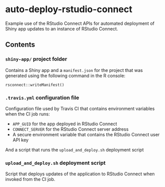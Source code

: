 # auto-deploy-rstudio-connect

Example use of the RStudio Connect APIs for automated deployment of Shiny app updates
to an instance of RStudio Connect.

## Contents

### `shiny-app/` project folder

Contains a Shiny app and a `manifest.json` for the project that was generated
using the following command in the R console:

```
rsconnect::writeManifest()
```

### `.travis.yml` configuration file

Configuration file used by Travis CI that contains environment variables when the CI job runs:

* `APP_GUID` for the app deployed in RStudio Connect
* `CONNECT_SERVER` for the RStudio Connect server address
* A secure environment variable that contains the RStudio Connect user API key

And a script that runs the `upload_and_deploy.sh` deployment script

### `upload_and_deploy.sh` deployment script

Script that deploys updates of the application to RStudio Connect when invoked from the CI job.
